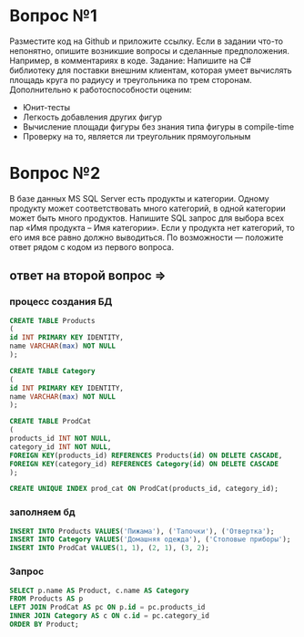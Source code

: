 # Вопрос №1
Разместите код на Github и приложите ссылку. Если в задании что-то непонятно, опишите возникшие вопросы и сделанные предположения. Например, в комментариях в коде.
Задание:
Напишите на C# библиотеку для поставки внешним клиентам, которая умеет вычислять площадь круга по радиусу и треугольника по трем сторонам. Дополнительно к работоспособности оценим:
- Юнит-тесты
- Легкость добавления других фигур
- Вычисление площади фигуры без знания типа фигуры в compile-time
- Проверку на то, является ли треугольник прямоугольным

# Вопрос №2
В базе данных MS SQL Server есть продукты и категории. Одному продукту может соответствовать много категорий, в одной категории может быть много продуктов. Напишите SQL запрос для выбора всех пар «Имя продукта – Имя категории». Если у продукта нет категорий, то его имя все равно должно выводиться.
По возможности — положите ответ рядом с кодом из первого вопроса.

## ответ на второй вопрос => 
### процесс создания БД
```SQL
CREATE TABLE Products
(
id INT PRIMARY KEY IDENTITY, 
name VARCHAR(max) NOT NULL
);

CREATE TABLE Category
(
id INT PRIMARY KEY IDENTITY,
name VARCHAR(max) NOT NULL
);

CREATE TABLE ProdCat
(
products_id INT NOT NULL,
category_id INT NOT NULL,
FOREIGN KEY(products_id) REFERENCES Products(id) ON DELETE CASCADE,
FOREIGN KEY(category_id) REFERENCES Category(id) ON DELETE CASCADE
);

CREATE UNIQUE INDEX prod_cat ON ProdCat(products_id, category_id);
```
### заполняем бд
```SQL 
INSERT INTO Products VALUES('Пижама'), ('Тапочки'), ('Отвертка');
INSERT INTO Category VALUES('Домашняя одежда'), ('Столовые приборы');
INSERT INTO ProdCat VALUES(1, 1), (2, 1), (3, 2);
```
### Запрос
```SQL
SELECT p.name AS Product, c.name AS Category 
FROM Products AS p
LEFT JOIN ProdCat AS pc ON p.id = pc.products_id
INNER JOIN Category AS c ON c.id = pc.category_id
ORDER BY Product;
```
 
